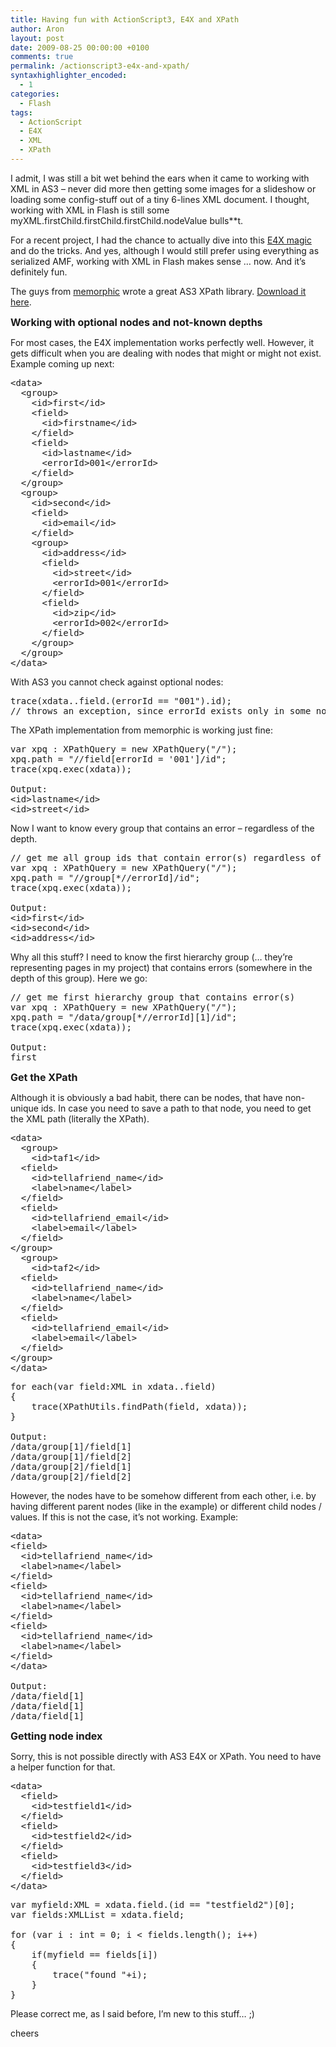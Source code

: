 ```yaml
---
title: Having fun with ActionScript3, E4X and XPath
author: Aron
layout: post
date: 2009-08-25 00:00:00 +0100
comments: true
permalink: /actionscript3-e4x-and-xpath/
syntaxhighlighter_encoded:
  - 1
categories:
  - Flash
tags:
  - ActionScript
  - E4X
  - XML
  - XPath
---
```

I admit, I was still a bit wet behind the ears when it came to working with XML in AS3 &#8211; never did more then getting some images for a slideshow or loading some config-stuff out of a tiny 6-lines XML document. I thought, working with XML in Flash is still some myXML.firstChild.firstChild.firstChild.nodeValue bulls**t. 

For a recent project, I had the chance to actually dive into this [E4X magic][1] and do the tricks. And yes, although I would still prefer using everything as serialized AMF, working with XML in Flash makes sense &#8230; now. And it&#8217;s definitely fun.

<!--more-->

The guys from [memorphic][2] wrote a great AS3 XPath library. [Download it here][3]. 

<span style="font-size:16px; font-weight:bold">Working with optional nodes and not-known depths</span>

For most cases, the E4X implementation works perfectly well. However, it gets difficult when you are dealing with nodes that might or might not exist. Example coming up next:

<pre class="brush: xml; title: ; notranslate" title="">&lt;data&gt;
  &lt;group&gt;
    &lt;id&gt;first&lt;/id&gt;
    &lt;field&gt;
      &lt;id&gt;firstname&lt;/id&gt;
    &lt;/field&gt;
    &lt;field&gt;
      &lt;id&gt;lastname&lt;/id&gt;
      &lt;errorId&gt;001&lt;/errorId&gt;
    &lt;/field&gt;
  &lt;/group&gt;
  &lt;group&gt;
    &lt;id&gt;second&lt;/id&gt;
    &lt;field&gt;
      &lt;id&gt;email&lt;/id&gt;
    &lt;/field&gt;
    &lt;group&gt;
      &lt;id&gt;address&lt;/id&gt;
      &lt;field&gt;
        &lt;id&gt;street&lt;/id&gt;
        &lt;errorId&gt;001&lt;/errorId&gt;
      &lt;/field&gt;
      &lt;field&gt;
        &lt;id&gt;zip&lt;/id&gt;
        &lt;errorId&gt;002&lt;/errorId&gt;
      &lt;/field&gt;
    &lt;/group&gt;
  &lt;/group&gt;
&lt;/data&gt;
</pre>

With AS3 you cannot check against optional nodes:

<pre class="brush: as3; title: ; notranslate" title="">trace(xdata..field.(errorId == "001").id); 
// throws an exception, since errorId exists only in some nodes
</pre>

The XPath implementation from memorphic is working just fine:

<pre class="brush: as3; title: ; notranslate" title="">var xpq : XPathQuery = new XPathQuery("/");
xpq.path = "//field[errorId = '001']/id";
trace(xpq.exec(xdata));

Output:
&lt;id&gt;lastname&lt;/id&gt;
&lt;id&gt;street&lt;/id&gt;
</pre>

Now I want to know every group that contains an error &#8211; regardless of the depth.

<pre class="brush: as3; title: ; notranslate" title="">// get me all group ids that contain error(s) regardless of the depth of the error
var xpq : XPathQuery = new XPathQuery("/");
xpq.path = "//group[*//errorId]/id";
trace(xpq.exec(xdata));

Output:
&lt;id&gt;first&lt;/id&gt;
&lt;id&gt;second&lt;/id&gt;
&lt;id&gt;address&lt;/id&gt;
</pre>

Why all this stuff? I need to know the first hierarchy group (&#8230; they&#8217;re representing pages in my project) that contains errors (somewhere in the depth of this group). Here we go:

<pre class="brush: as3; title: ; notranslate" title="">// get me first hierarchy group that contains error(s)
var xpq : XPathQuery = new XPathQuery("/");
xpq.path = "/data/group[*//errorId][1]/id";
trace(xpq.exec(xdata));

Output:
first
</pre>

<span style="font-size:16px; font-weight:bold">Get the XPath</span>

Although it is obviously a bad habit, there can be nodes, that have non-unique ids. In case you need to save a path to that node, you need to get the XML path (literally the XPath).

<pre class="brush: xml; title: ; notranslate" title="">&lt;data&gt;
  &lt;group&gt;
    &lt;id&gt;taf1&lt;/id&gt;
  &lt;field&gt;
    &lt;id&gt;tellafriend_name&lt;/id&gt;
    &lt;label&gt;name&lt;/label&gt;
  &lt;/field&gt;
  &lt;field&gt;
    &lt;id&gt;tellafriend_email&lt;/id&gt;
    &lt;label&gt;email&lt;/label&gt;
  &lt;/field&gt;
&lt;/group&gt;
  &lt;group&gt;
    &lt;id&gt;taf2&lt;/id&gt;
  &lt;field&gt;
    &lt;id&gt;tellafriend_name&lt;/id&gt;
    &lt;label&gt;name&lt;/label&gt;
  &lt;/field&gt;
  &lt;field&gt;
    &lt;id&gt;tellafriend_email&lt;/id&gt;
    &lt;label&gt;email&lt;/label&gt;
  &lt;/field&gt;
&lt;/group&gt;
&lt;/data&gt;
</pre>

<pre class="brush: as3; title: ; notranslate" title="">for each(var field:XML in xdata..field)
{
	trace(XPathUtils.findPath(field, xdata));
}

Output:
/data/group[1]/field[1]
/data/group[1]/field[2]
/data/group[2]/field[1]
/data/group[2]/field[2]
</pre>

However, the nodes have to be somehow different from each other, i.e. by having different parent nodes (like in the example) or different child nodes / values. If this is not the case, it&#8217;s not working. Example:

<pre class="brush: xml; title: ; notranslate" title="">&lt;data&gt;
&lt;field&gt;
  &lt;id&gt;tellafriend_name&lt;/id&gt;
  &lt;label&gt;name&lt;/label&gt;
&lt;/field&gt;
&lt;field&gt;
  &lt;id&gt;tellafriend_name&lt;/id&gt;
  &lt;label&gt;name&lt;/label&gt;
&lt;/field&gt;
&lt;field&gt;
  &lt;id&gt;tellafriend_name&lt;/id&gt;
  &lt;label&gt;name&lt;/label&gt;
&lt;/field&gt;
&lt;/data&gt;

Output:
/data/field[1]
/data/field[1]
/data/field[1]
</pre>

<span style="font-size:16px; font-weight:bold">Getting node index</span>

Sorry, this is not possible directly with AS3 E4X or XPath. You need to have a helper function for that.

<pre class="brush: xml; title: ; notranslate" title="">&lt;data&gt;
  &lt;field&gt;
    &lt;id&gt;testfield1&lt;/id&gt;
  &lt;/field&gt;
  &lt;field&gt;
    &lt;id&gt;testfield2&lt;/id&gt;
  &lt;/field&gt;
  &lt;field&gt;
    &lt;id&gt;testfield3&lt;/id&gt;
  &lt;/field&gt;
&lt;/data&gt;
</pre>

<pre class="brush: as3; title: ; notranslate" title="">var myfield:XML = xdata.field.(id == "testfield2")[0];
var fields:XMLList = xdata.field;
			
for (var i : int = 0; i &lt; fields.length(); i++) 
{
	if(myfield == fields[i])
	{
		trace("found "+i);
	}
}
</pre>

Please correct me, as I said before, I&#8217;m new to this stuff&#8230; ;)

cheers 

 [1]: http://en.wikipedia.org/wiki/ECMAScript_for_XML
 [2]: http://www.memorphic.com/news/
 [3]: http://code.google.com/p/xpath-as3/
